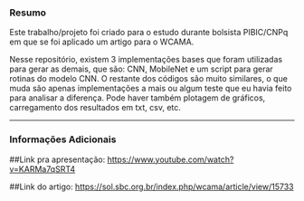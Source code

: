 ### Resumo

Este trabalho/projeto foi criado para o estudo durante bolsista PIBIC/CNPq em que se foi aplicado um artigo para o WCAMA.

Nesse repositório, existem 3 implementações bases que foram utilizadas para gerar as demais, que são: CNN, MobileNet e um script para gerar rotinas
do modelo CNN. O restante dos códigos são muito similares, o que muda são apenas implementações a mais ou algum teste que eu havia feito para analisar a diferença. 
Pode haver também plotagem de gráficos, carregamento dos resultados em txt, csv, etc.

_____________________________

### Informações Adicionais

##Link pra apresentação: https://www.youtube.com/watch?v=KARMa7qSRT4

##Link do artigo: https://sol.sbc.org.br/index.php/wcama/article/view/15733
